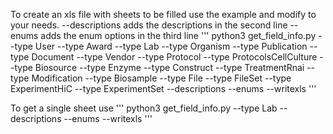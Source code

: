To create an xls file with sheets to be filled use the example and modify to your needs.
--descriptions   adds the descriptions in the second line
--enums adds the enum options in the third line
'''
python3 get_field_info.py --type User --type Award --type Lab --type Organism --type Publication --type Document --type Vendor --type Protocol --type ProtocolsCellCulture --type Biosource --type Enzyme --type Construct --type TreatmentRnai --type Modification --type Biosample --type File --type FileSet --type ExperimentHiC --type ExperimentSet --descriptions --enums --writexls
'''

To get a single sheet use
'''
python3 get_field_info.py --type Lab --descriptions --enums --writexls
'''
